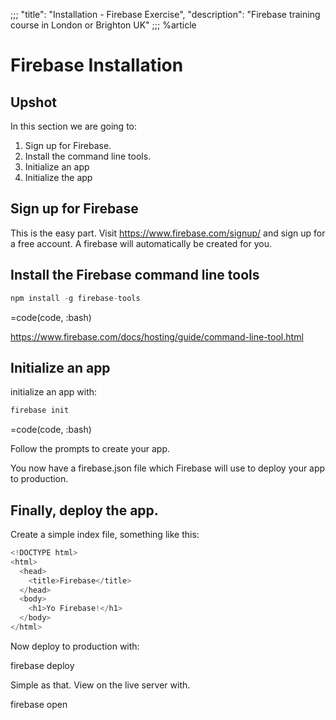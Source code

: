 ;;;
"title": "Installation - Firebase Exercise",
"description": "Firebase training course in London or Brighton UK"
;;;
%article

# Firebase Installation

## Upshot

In this section we are going to:

1. Sign up for Firebase.
2. Install the command line tools.
3. Initialize an app
4. Initialize the app

## Sign up for Firebase

This is the easy part. Visit <https://www.firebase.com/signup/> and sign up for a free account. A firebase will automatically be created for you.

## Install the Firebase command line tools

```js
npm install -g firebase-tools
```

=code(code, :bash)



<https://www.firebase.com/docs/hosting/guide/command-line-tool.html>

## Initialize an app

initialize an app with:

```js
firebase init
```

=code(code, :bash)



Follow the prompts to create your app.

You now have a firebase.json file which Firebase will use to deploy your app to production.

## Finally, deploy the app.

Create a simple index file, something like this:

```js
<!DOCTYPE html>
<html>
  <head>
    <title>Firebase</title>
  </head>
  <body>
    <h1>Yo Firebase!</h1>
  </body>
</html>
```





Now deploy to production with:

firebase deploy

Simple as that. View on the live server with.

firebase open


